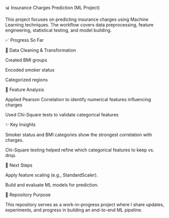 📊 Insurance Charges Prediction (ML Project)

This project focuses on predicting insurance charges using Machine Learning techniques. The workflow covers data preprocessing, feature engineering, statistical testing, and model building.

✅ Progress So Far

🔹 Data Cleaning & Transformation

Created BMI groups

Encoded smoker status

Categorized regions

🔹 Feature Analysis

Applied Pearson Correlation to identify numerical features influencing charges

Used Chi-Square tests to validate categorical features

✨ Key Insights

Smoker status and BMI categories show the strongest correlation with charges.

Chi-Square testing helped refine which categorical features to keep vs. drop.

🚀 Next Steps

Apply feature scaling (e.g., StandardScaler).

Build and evaluate ML models for prediction.

🔗 Repository Purpose

This repository serves as a work-in-progress project where I share updates, experiments, and progress in building an end-to-end ML pipeline.
